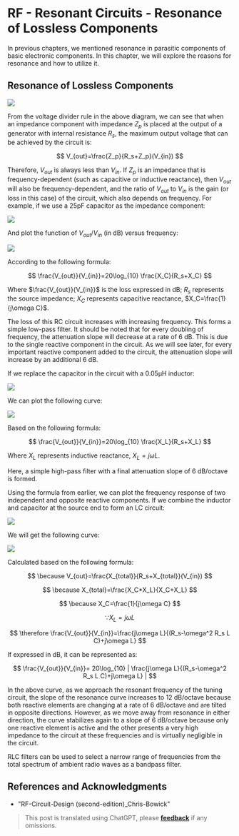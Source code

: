 # RF - Resonant Circuits - Resonance of Lossless Components

In previous chapters, we mentioned resonance in parasitic components of basic electronic components. In this chapter, we will explore the reasons for resonance and how to utilize it.

## Resonance of Lossless Components

![](https://wiki-media-1253965369.cos.ap-guangzhou.myqcloud.com/img/20220411172646.png)

From the voltage divider rule in the above diagram, we can see that when an impedance component with impedance $Z_p$ is placed at the output of a generator with internal resistance $R_s$, the maximum output voltage that can be achieved by the circuit is:

$$
V_{out}=\frac{Z_p}{R_s+Z_p}(V_{in})
$$

Therefore, $V_{out}$ is always less than $V_{in}$. If $Z_p$ is an impedance that is frequency-dependent (such as capacitive or inductive reactance), then $V_{out}$ will also be frequency-dependent, and the ratio of $V_{out}$ to $V_{in}$ is the gain (or loss in this case) of the circuit, which also depends on frequency. For example, if we use a 25pF capacitor as the impedance component:

![](https://wiki-media-1253965369.cos.ap-guangzhou.myqcloud.com/img/20220418095301.png)

And plot the function of $V_{out}/V_{in}$ (in dB) versus frequency:

![](https://wiki-media-1253965369.cos.ap-guangzhou.myqcloud.com/img/20220418095324.png)

According to the following formula:

$$
\frac{V_{out}}{V_{in}}=20\log_{10} \frac{X_C}{R_s+X_C}
$$

Where $\frac{V_{out}}{V_{in}}$ is the loss expressed in dB; $R_s$ represents the source impedance; $X_C$ represents capacitive reactance, $X_C=\frac{1}{j\omega C}$.

The loss of this RC circuit increases with increasing frequency. This forms a simple low-pass filter. It should be noted that for every doubling of frequency, the attenuation slope will decrease at a rate of 6 dB. This is due to the single reactive component in the circuit. As we will see later, for every important reactive component added to the circuit, the attenuation slope will increase by an additional 6 dB.

If we replace the capacitor in the circuit with a 0.05µH inductor:

![](https://wiki-media-1253965369.cos.ap-guangzhou.myqcloud.com/img/20220418101327.png)

We can plot the following curve:

![](https://wiki-media-1253965369.cos.ap-guangzhou.myqcloud.com/img/20220418101522.png)

Based on the following formula:

$$
\frac{V_{out}}{V_{in}}=20\log_{10} \frac{X_L}{R_s+X_L}
$$

Where $X_L$ represents inductive reactance, $X_L=j\omega L$.

Here, a simple high-pass filter with a final attenuation slope of 6 dB/octave is formed.

Using the formula from earlier, we can plot the frequency response of two independent and opposite reactive components. If we combine the inductor and capacitor at the source end to form an LC circuit:

![](https://wiki-media-1253965369.cos.ap-guangzhou.myqcloud.com/img/20220418103702.png)

We will get the following curve:

![](https://wiki-media-1253965369.cos.ap-guangzhou.myqcloud.com/img/20220418103931.png)

Calculated based on the following formula:

$$
\because V_{out}=\frac{X_{total}}{R_s+X_{total}}(V_{in})
$$

$$
\because X_{total}=\frac{X_C*X_L}{X_C+X_L}
$$

$$
\because X_C=\frac{1}{j\omega C}
$$

$$
\because X_L=j\omega L
$$

$$
\therefore \frac{V_{out}}{V_{in}}=\frac{j\omega L}{(R_s-\omega^2 R_s L C)+j\omega L}
$$

If expressed in dB, it can be represented as:

$$
\frac{V_{out}}{V_{in}}= 20\log_{10} | \frac{j\omega L}{(R_s-\omega^2 R_s L C)+j\omega L}  |
$$

In the above curve, as we approach the resonant frequency of the tuning circuit, the slope of the resonance curve increases to 12 dB/octave because both reactive elements are changing at a rate of 6 dB/octave and are tilted in opposite directions. However, as we move away from resonance in either direction, the curve stabilizes again to a slope of 6 dB/octave because only one reactive element is active and the other presents a very high impedance to the circuit at these frequencies and is virtually negligible in the circuit.

RLC filters can be used to select a narrow range of frequencies from the total spectrum of ambient radio waves as a bandpass filter.

## References and Acknowledgments

- "RF-Circuit-Design (second-edition)_Chris-Bowick"

> This post is translated using ChatGPT, please [**feedback**](https://github.com/linyuxuanlin/Wiki_MkDocs/issues/new) if any omissions.